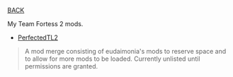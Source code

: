 
[BACK](..)

My Team Fortess 2 mods.

- [PerfectedTL2](https://steamcommunity.com/sharedfiles/filedetails/?id=3106343440)
> A mod merge consisting of eudaimonia's mods to reserve space and to allow for more mods to be loaded. Currently unlisted until permissions are granted.